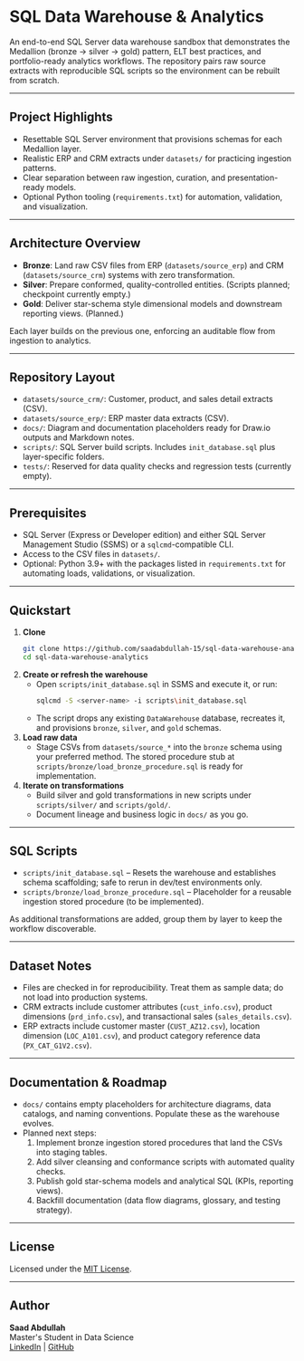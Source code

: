 # SQL Data Warehouse & Analytics

An end-to-end SQL Server data warehouse sandbox that demonstrates the Medallion (bronze -> silver -> gold) pattern, ELT best practices, and portfolio-ready analytics workflows. The repository pairs raw source extracts with reproducible SQL scripts so the environment can be rebuilt from scratch.

---

## Project Highlights

- Resettable SQL Server environment that provisions schemas for each Medallion layer.
- Realistic ERP and CRM extracts under `datasets/` for practicing ingestion patterns.
- Clear separation between raw ingestion, curation, and presentation-ready models.
- Optional Python tooling (`requirements.txt`) for automation, validation, and visualization.

---

## Architecture Overview

- **Bronze**: Land raw CSV files from ERP (`datasets/source_erp`) and CRM (`datasets/source_crm`) systems with zero transformation.
- **Silver**: Prepare conformed, quality-controlled entities. (Scripts planned; checkpoint currently empty.)
- **Gold**: Deliver star-schema style dimensional models and downstream reporting views. (Planned.)

Each layer builds on the previous one, enforcing an auditable flow from ingestion to analytics.

---

## Repository Layout

- `datasets/source_crm/`: Customer, product, and sales detail extracts (CSV).
- `datasets/source_erp/`: ERP master data extracts (CSV).
- `docs/`: Diagram and documentation placeholders ready for Draw.io outputs and Markdown notes.
- `scripts/`: SQL Server build scripts. Includes `init_database.sql` plus layer-specific folders.
- `tests/`: Reserved for data quality checks and regression tests (currently empty).

---

## Prerequisites

- SQL Server (Express or Developer edition) and either SQL Server Management Studio (SSMS) or a `sqlcmd`-compatible CLI.
- Access to the CSV files in `datasets/`.
- Optional: Python 3.9+ with the packages listed in `requirements.txt` for automating loads, validations, or visualization.

---

## Quickstart

1. **Clone**
   ```bash
   git clone https://github.com/saadabdullah-15/sql-data-warehouse-analytics.git
   cd sql-data-warehouse-analytics
   ```
2. **Create or refresh the warehouse**
   - Open `scripts/init_database.sql` in SSMS and execute it, or run:
     ```bash
     sqlcmd -S <server-name> -i scripts\init_database.sql
     ```
   - The script drops any existing `DataWarehouse` database, recreates it, and provisions `bronze`, `silver`, and `gold` schemas.
3. **Load raw data**
   - Stage CSVs from `datasets/source_*` into the `bronze` schema using your preferred method. The stored procedure stub at `scripts/bronze/load_bronze_procedure.sql` is ready for implementation.
4. **Iterate on transformations**
   - Build silver and gold transformations in new scripts under `scripts/silver/` and `scripts/gold/`.
   - Document lineage and business logic in `docs/` as you go.

---

## SQL Scripts

- `scripts/init_database.sql` – Resets the warehouse and establishes schema scaffolding; safe to rerun in dev/test environments only.
- `scripts/bronze/load_bronze_procedure.sql` – Placeholder for a reusable ingestion stored procedure (to be implemented).

As additional transformations are added, group them by layer to keep the workflow discoverable.

---

## Dataset Notes

- Files are checked in for reproducibility. Treat them as sample data; do not load into production systems.
- CRM extracts include customer attributes (`cust_info.csv`), product dimensions (`prd_info.csv`), and transactional sales (`sales_details.csv`).
- ERP extracts include customer master (`CUST_AZ12.csv`), location dimension (`LOC_A101.csv`), and product category reference data (`PX_CAT_G1V2.csv`).

---

## Documentation & Roadmap

- `docs/` contains empty placeholders for architecture diagrams, data catalogs, and naming conventions. Populate these as the warehouse evolves.
- Planned next steps:
  1. Implement bronze ingestion stored procedures that land the CSVs into staging tables.
  2. Add silver cleansing and conformance scripts with automated quality checks.
  3. Publish gold star-schema models and analytical SQL (KPIs, reporting views).
  4. Backfill documentation (data flow diagrams, glossary, and testing strategy).

---

## License

Licensed under the [MIT License](LICENSE).

---

## Author

**Saad Abdullah**  
Master's Student in Data Science  
[LinkedIn](https://linkedin.com/in/saadabdullah-15) | [GitHub](https://github.com/saadabdullah-15)
